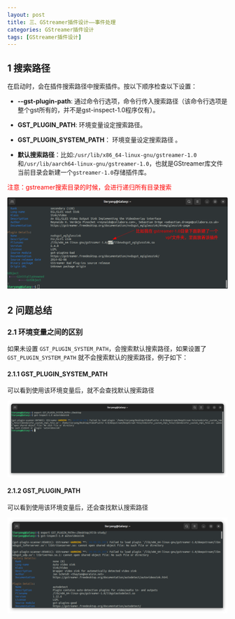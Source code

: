 ```yaml
---
layout: post
title: 三、GStreamer插件设计——事件处理
categories: GStreamer插件设计
tags: [GStreamer插件设计]
---
```


## 1 搜索路径

在启动时，会在插件搜索路径中搜索插件。按以下顺序检查以下设置：

- **--gst-plugin-path**: 通过命令行选项，命令行传入搜索路径（该命令行选项是整个gst所有的，并不是gst-inspect-1.0程序仅有）。
  
- **GST_PLUGIN_PATH**: 环境变量设定搜索路径。

- **GST_PLUGIN_SYSTEM_PATH**： 环境变量设定搜索路径 。

- **默认搜索路径**：比如:`/usr/lib/x86_64-linux-gnu/gstreamer-1.0`和`/usr/lib/aarch64-linux-gnu/gstreamer-1.0`，也就是GStreamer库文件当前目录会新建一个`gstreamer-1.0`存储插件库。

<font color="red">注意：gstreamer搜索目录的时候，会进行递归所有目录搜索</font>

![alt text](/assets/GStreamerPluginDesign/02_plugin_search_path/image-2.png)

## 2 问题总结

### 2.1 环境变量之间的区别

如果未设置 `GST_PLUGIN_SYSTEM_PATH`，会搜索默认搜索路径，如果设置了 `GST_PLUGIN_SYSTEM_PATH` 就不会搜索默认的搜索路径，例子如下：

#### 2.1.1 GST_PLUGIN_SYSTEM_PATH

可以看到使用该环境变量后，就不会查找默认搜索路径

![alt text](/assets/GStreamerPluginDesign/02_plugin_search_path/image.png)

#### 2.1.2 GST_PLUGIN_PATH

可以看到使用该环境变量后，还会查找默认搜索路径

![alt text](/assets/GStreamerPluginDesign/02_plugin_search_path/image-1.png)

